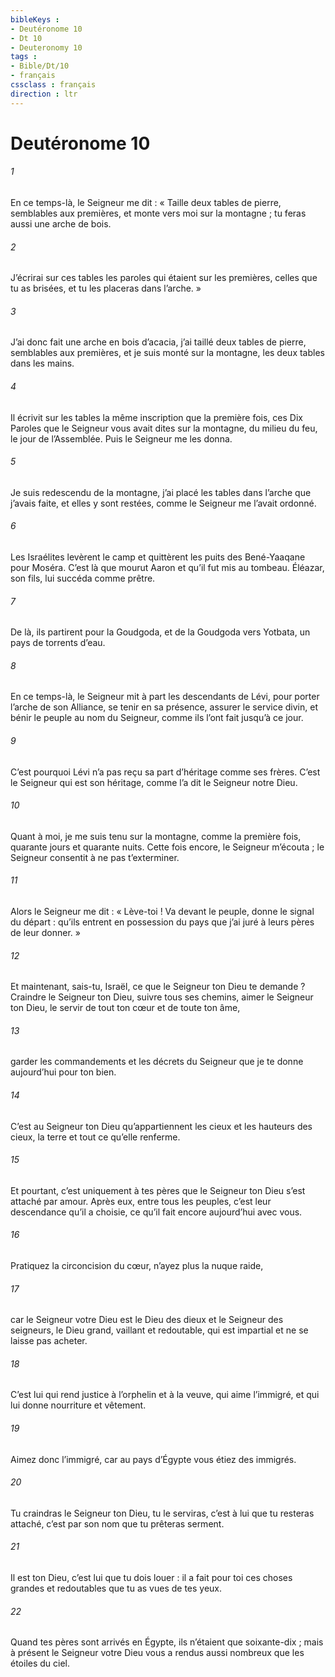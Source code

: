 ```yaml
---
bibleKeys : 
- Deutéronome 10
- Dt 10
- Deuteronomy 10
tags : 
- Bible/Dt/10
- français
cssclass : français
direction : ltr
---
```


# Deutéronome 10

###### 1
En ce temps-là, le Seigneur me dit : « Taille deux tables de pierre, semblables aux premières, et monte vers moi sur la montagne ; tu feras aussi une arche de bois.
###### 2
J’écrirai sur ces tables les paroles qui étaient sur les premières, celles que tu as brisées, et tu les placeras dans l’arche. »
###### 3
J’ai donc fait une arche en bois d’acacia, j’ai taillé deux tables de pierre, semblables aux premières, et je suis monté sur la montagne, les deux tables dans les mains.
###### 4
Il écrivit sur les tables la même inscription que la première fois, ces Dix Paroles que le Seigneur vous avait dites sur la montagne, du milieu du feu, le jour de l’Assemblée. Puis le Seigneur me les donna.
###### 5
Je suis redescendu de la montagne, j’ai placé les tables dans l’arche que j’avais faite, et elles y sont restées, comme le Seigneur me l’avait ordonné.
###### 6
Les Israélites levèrent le camp et quittèrent les puits des Bené-Yaaqane pour Moséra. C’est là que mourut Aaron et qu’il fut mis au tombeau. Éléazar, son fils, lui succéda comme prêtre.
###### 7
De là, ils partirent pour la Goudgoda, et de la Goudgoda vers Yotbata, un pays de torrents d’eau.
###### 8
En ce temps-là, le Seigneur mit à part les descendants de Lévi, pour porter l’arche de son Alliance, se tenir en sa présence, assurer le service divin, et bénir le peuple au nom du Seigneur, comme ils l’ont fait jusqu’à ce jour.
###### 9
C’est pourquoi Lévi n’a pas reçu sa part d’héritage comme ses frères. C’est le Seigneur qui est son héritage, comme l’a dit le Seigneur notre Dieu.
###### 10
Quant à moi, je me suis tenu sur la montagne, comme la première fois, quarante jours et quarante nuits. Cette fois encore, le Seigneur m’écouta ; le Seigneur consentit à ne pas t’exterminer.
###### 11
Alors le Seigneur me dit : « Lève-toi ! Va devant le peuple, donne le signal du départ : qu’ils entrent en possession du pays que j’ai juré à leurs pères de leur donner. »
###### 12
Et maintenant, sais-tu, Israël, ce que le Seigneur ton Dieu te demande ? Craindre le Seigneur ton Dieu, suivre tous ses chemins, aimer le Seigneur ton Dieu, le servir de tout ton cœur et de toute ton âme,
###### 13
garder les commandements et les décrets du Seigneur que je te donne aujourd’hui pour ton bien.
###### 14
C’est au Seigneur ton Dieu qu’appartiennent les cieux et les hauteurs des cieux, la terre et tout ce qu’elle renferme.
###### 15
Et pourtant, c’est uniquement à tes pères que le Seigneur ton Dieu s’est attaché par amour. Après eux, entre tous les peuples, c’est leur descendance qu’il a choisie, ce qu’il fait encore aujourd’hui avec vous.
###### 16
Pratiquez la circoncision du cœur, n’ayez plus la nuque raide,
###### 17
car le Seigneur votre Dieu est le Dieu des dieux et le Seigneur des seigneurs, le Dieu grand, vaillant et redoutable, qui est impartial et ne se laisse pas acheter.
###### 18
C’est lui qui rend justice à l’orphelin et à la veuve, qui aime l’immigré, et qui lui donne nourriture et vêtement.
###### 19
Aimez donc l’immigré, car au pays d’Égypte vous étiez des immigrés.
###### 20
Tu craindras le Seigneur ton Dieu, tu le serviras, c’est à lui que tu resteras attaché, c’est par son nom que tu prêteras serment.
###### 21
Il est ton Dieu, c’est lui que tu dois louer : il a fait pour toi ces choses grandes et redoutables que tu as vues de tes yeux.
###### 22
Quand tes pères sont arrivés en Égypte, ils n’étaient que soixante-dix ; mais à présent le Seigneur votre Dieu vous a rendus aussi nombreux que les étoiles du ciel.
